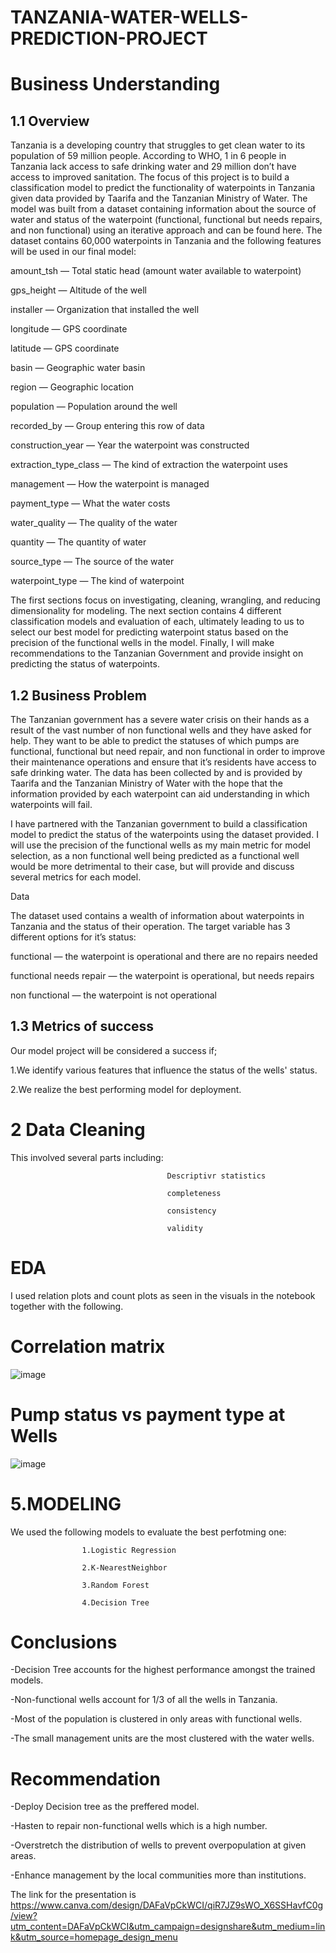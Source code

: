 # TANZANIA-WATER-WELLS-PREDICTION-PROJECT

# Business Understanding

## 1.1 Overview
Tanzania is a developing country that struggles to get clean water to its population of 59 million people. According to WHO, 1 in 6 people in Tanzania lack access to safe drinking water and 29 million don’t have access to improved sanitation. The focus of this project is to build a classification model to predict the functionality of waterpoints in Tanzania given data provided by Taarifa and the Tanzanian Ministry of Water. The model was built from a dataset containing information about the source of water and status of the waterpoint (functional, functional but needs repairs, and non functional) using an iterative approach and can be found here. The dataset contains 60,000 waterpoints in Tanzania and the following features will be used in our final model:

amount_tsh — Total static head (amount water available to waterpoint)

gps_height — Altitude of the well

installer — Organization that installed the well

longitude — GPS coordinate

latitude — GPS coordinate

basin — Geographic water basin

region — Geographic location

population — Population around the well

recorded_by — Group entering this row of data

construction_year — Year the waterpoint was constructed

extraction_type_class — The kind of extraction the waterpoint uses

management — How the waterpoint is managed

payment_type — What the water costs

water_quality — The quality of the water

quantity — The quantity of water

source_type — The source of the water

waterpoint_type — The kind of waterpoint

The first sections focus on investigating, cleaning, wrangling, and reducing dimensionality for modeling. The next section contains 4 different classification models and evaluation of each, ultimately leading to us to select our best model for predicting waterpoint status based on the precision of the functional wells in the model. Finally, I will make recommendations to the Tanzanian Government and provide insight on predicting the status of waterpoints.

## 1.2 Business Problem
The Tanzanian government has a severe water crisis on their hands as a result of the vast number of non functional wells and they have asked for help. They want to be able to predict the statuses of which pumps are functional, functional but need repair, and non functional in order to improve their maintenance operations and ensure that it’s residents have access to safe drinking water. The data has been collected by and is provided by Taarifa and the Tanzanian Ministry of Water with the hope that the information provided by each waterpoint can aid understanding in which waterpoints will fail.

I have partnered with the Tanzanian government to build a classification model to predict the status of the waterpoints using the dataset provided. I will use the precision of the functional wells as my main metric for model selection, as a non functional well being predicted as a functional well would be more detrimental to their case, but will provide and discuss several metrics for each model.

Data

The dataset used contains a wealth of information about waterpoints in Tanzania and the status of their operation. The target variable has 3 different options for it’s status:

functional — the waterpoint is operational and there are no repairs needed

functional needs repair — the waterpoint is operational, but needs repairs

non functional — the waterpoint is not operational

## 1.3 Metrics of success
Our model project will be considered a success if;

1.We identify various features that influence the status of the wells' status.

2.We realize the best performing model for deployment.

# 2 Data Cleaning
This involved several parts including:

                                       Descriptivr statistics
                                       
                                       completeness
                                       
                                       consistency
                                       
                                       validity
                                       
# EDA
I used relation plots and count plots as seen in the visuals in the notebook together with the following.
# Correlation matrix
![image](https://user-images.githubusercontent.com/87186427/227463402-1b06a6f5-ff0c-4cec-bb8d-6bbbb5fe9c02.png)
# Pump status vs payment type at Wells
![image](https://user-images.githubusercontent.com/87186427/227463886-18d35555-f462-4c6a-b6ae-e1a878edc2a0.png)

# 5.MODELING
We used the following models to evaluate the best perfotming one:

                    1.Logistic Regression
                    
                    2.K-NearestNeighbor
                    
                    3.Random Forest
                    
                    4.Decision Tree
                    
# Conclusions
-Decision Tree accounts for the highest performance amongst the trained models.

-Non-functional wells account for 1/3 of all the wells in Tanzania.

-Most of the population is clustered in only areas with functional wells.

-The small management units are the most clustered with the water wells.

# Recommendation
-Deploy Decision tree as the preffered model.

-Hasten to repair non-functional wells which is a high number.

-Overstretch the distribution of wells to prevent overpopulation at given areas. 

-Enhance management by the local communities more than institutions.



The link for the presentation is https://www.canva.com/design/DAFaVpCkWCI/qiR7JZ9sWO_X6SSHavfC0g/view?utm_content=DAFaVpCkWCI&utm_campaign=designshare&utm_medium=link&utm_source=homepage_design_menu
                                   
